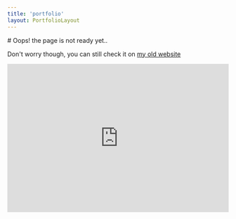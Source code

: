 ```yaml
---
title: 'portfolio'
layout: PortfolioLayout
---
```


<v-container text-xs-center>
# Oops! the page is not ready yet..

Don't worry though, you can still check it on [my old website](http://hyuwah.github.io/#portfolio)

<iframe src="https://giphy.com/embed/z2TsufUjyTc1a" width="100%" height="338" frameBorder="0" class="giphy-embed" allowFullScreen></iframe>

</v-container>